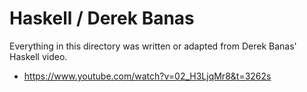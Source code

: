 # Haskell / Derek Banas

Everything in this directory was written or adapted from Derek Banas' Haskell video.

- https://www.youtube.com/watch?v=02_H3LjqMr8&t=3262s